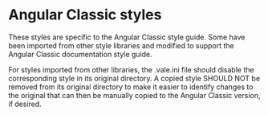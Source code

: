 # Angular Classic styles

These styles are specific to the Angular Classic style guide.
Some have been imported from other style libraries and modified
to support the Angular Classic documentation style guide.

For styles imported from other libraries, the .vale.ini file
should disable the corresponding style in its original directory.
A copied style SHOULD NOT be removed from its original directory
to make it easier to identify changes to the original that can
then be manually copied to the Angular Classic version, if desired.